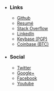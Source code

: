 
- ### Links
    * [Github](https://github.com/mstksg "Github")
    * [Resumé](http://cv.jle.im "Resume")
    * [Stack Overflow](http://stackoverflow.com/users/292731/justin-l "Stack Overflow")
    * [LinkedIn](https://linkedin.com/in/lejustin "LinkedIn")
    * [Keybase (PGP)](https://keybase.io/mstksg "Keybase")
    * [Coinbase (BTC)](https://coinbase.com/mstksg "Bitcoin")

- ### Social
    * [Twitter](https://twitter.com/mstk "Twitter")
    * [Google+](https://plus.google.com/+JustinLe "Google+")
    * [Facebook](https://facebook.com/mstksg "Facebook")
    * [Youtube](https://youtube.com/justinlemusic "Youtube")

